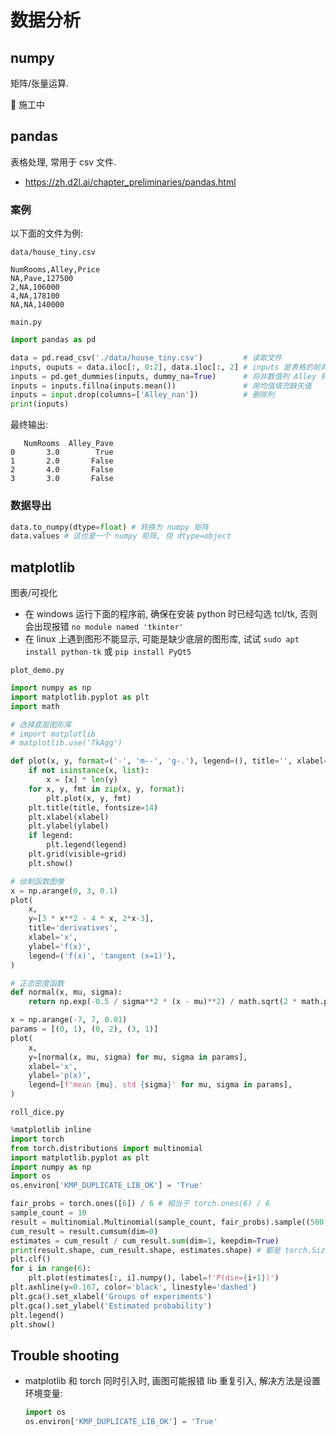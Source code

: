 # 数据分析

## numpy

矩阵/张量运算.

🚧 施工中

## pandas

表格处理, 常用于 csv 文件.

- https://zh.d2l.ai/chapter_preliminaries/pandas.html

### 案例

以下面的文件为例:

`data/house_tiny.csv`
```csv
NumRooms,Alley,Price
NA,Pave,127500
2,NA,106000
4,NA,178100
NA,NA,140000
```

`main.py`
```py
import pandas as pd

data = pd.read_csv('./data/house_tiny.csv')         # 读取文件
inputs, ouputs = data.iloc[:, 0:2], data.iloc[:, 2] # inputs 是表格的前两列, outputs 是最后一列
inputs = pd.get_dummies(inputs, dummy_na=True)      # 将非数值列 Alley 转化为两个 0-1 列
inputs = inputs.fillna(inputs.mean())               # 用均值填充缺失值
inputs = input.drop(columns=['Alley_nan'])          # 删除列
print(inputs)
```

最终输出:
```text
   NumRooms  Alley_Pave
0       3.0        True
1       2.0       False
2       4.0       False
3       3.0       False
```

### 数据导出

```py
data.to_numpy(dtype=float) # 转换为 numpy 矩阵
data.values # 这也是一个 numpy 矩阵, 但 dtype=object
```

## matplotlib

图表/可视化

- 在 windows 运行下面的程序前, 确保在安装 python 时已经勾选 tcl/tk, 否则会出现报错
  `no module named 'tkinter'`
- 在 linux 上遇到图形不能显示, 可能是缺少底层的图形库, 试试 `sudo apt install python-tk`
  或 `pip install PyQt5`

`plot_demo.py`
```py
import numpy as np
import matplotlib.pyplot as plt
import math

# 选择底层图形库
# import matplotlib
# matplotlib.use('TkAgg')

def plot(x, y, format=('-', 'm--', 'g-.'), legend=(), title='', xlabel='x', ylabel='y', grid=True):
    if not isinstance(x, list):
        x = [x] * len(y)
    for x, y, fmt in zip(x, y, format):
        plt.plot(x, y, fmt)
    plt.title(title, fontsize=14)
    plt.xlabel(xlabel)
    plt.ylabel(ylabel)
    if legend:
        plt.legend(legend)
    plt.grid(visible=grid)
    plt.show()

# 绘制函数图像
x = np.arange(0, 3, 0.1)
plot(
    x,
    y=[3 * x**2 - 4 * x, 2*x-3],
    title='derivatives',
    xlabel='x',
    ylabel='f(x)',
    legend=('f(x)', 'tangent (x=1)'),
)

# 正态密度函数
def normal(x, mu, sigma):
    return np.exp(-0.5 / sigma**2 * (x - mu)**2) / math.sqrt(2 * math.pi * sigma**2)

x = np.arange(-7, 7, 0.01)
params = [(0, 1), (0, 2), (3, 1)]
plot(
    x,
    y=[normal(x, mu, sigma) for mu, sigma in params],
    xlabel='x',
    ylabel='p(x)',
    legend=[f'mean {mu}, std {sigma}' for mu, sigma in params],
)
```

`roll_dice.py`
```py
%matplotlib inline
import torch
from torch.distributions import multinomial
import matplotlib.pyplot as plt
import numpy as np
import os
os.environ['KMP_DUPLICATE_LIB_OK'] = 'True'

fair_probs = torch.ones([6]) / 6 # 相当于 torch.ones(6) / 6
sample_count = 10
result = multinomial.Multinomial(sample_count, fair_probs).sample((500,)) # 使用多项分布模拟掷骰子
cum_result = result.cumsum(dim=0)
estimates = cum_result / cum_result.sum(dim=1, keepdim=True)
print(result.shape, cum_result.shape, estimates.shape) # 都是 torch.Size([500, 6])
plt.clf()
for i in range(6):
    plt.plot(estimates[:, i].numpy(), label=f'P(die={i+1})')
plt.axhline(y=0.167, color='black', linestyle='dashed')
plt.gca().set_xlabel('Groups of experiments')
plt.gca().set_ylabel('Estimated probability')
plt.legend()
plt.show()
```

## Trouble shooting

- matplotlib 和 torch 同时引入时, 画图可能报错 lib 重复引入, 解决方法是设置环境变量:
  ```py
  import os
  os.environ['KMP_DUPLICATE_LIB_OK'] = 'True'
  ```
